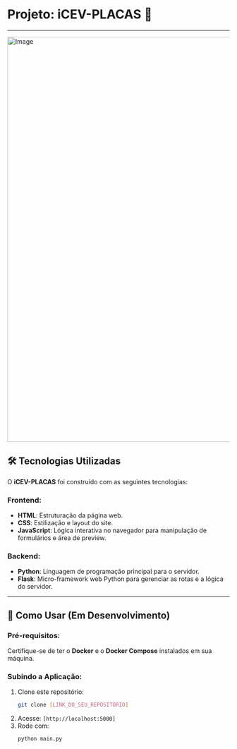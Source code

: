 # Projeto: iCEV-PLACAS 📃
---

<img width="1919" height="918" alt="Image" src="https://github.com/user-attachments/assets/8cfe092c-19c8-4d49-896a-8433db4a33db" />

## 🛠 Tecnologias Utilizadas

O **iCEV-PLACAS** foi construído com as seguintes tecnologias:

### Frontend:
- **HTML**: Estruturação da página web.
- **CSS**: Estilização e layout do site.
- **JavaScript**: Lógica interativa no navegador para manipulação de formulários e área de preview.

### Backend:
- **Python**: Linguagem de programação principal para o servidor.
- **Flask**: Micro-framework web Python para gerenciar as rotas e a lógica do servidor.

---

## 🚀 Como Usar (Em Desenvolvimento)

### Pré-requisitos:
Certifique-se de ter o **Docker** e o **Docker Compose** instalados em sua máquina.

### Subindo a Aplicação:

1. Clone este repositório:  
   ```bash
   git clone [LINK_DO_SEU_REPOSITORIO]
2. Acesse:
   ```[http://localhost:5000]```
3. Rode com:
    ```bash
   python main.py

